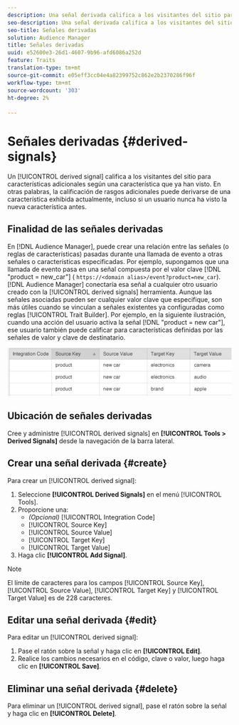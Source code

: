 ```yaml
---
description: Una señal derivada califica a los visitantes del sitio para características adicionales según una característica que ya han visto. En otras palabras, la calificación de rasgos adicionales puede derivarse de una característica exhibida actualmente, incluso si un usuario nunca ha visto la nueva característica antes.
seo-description: Una señal derivada califica a los visitantes del sitio para características adicionales según una característica que ya han visto. En otras palabras, la calificación de rasgos adicionales puede derivarse de una característica exhibida actualmente, incluso si un usuario nunca ha visto la nueva característica antes.
seo-title: Señales derivadas
solution: Audience Manager
title: Señales derivadas
uuid: e52600e3-26d1-4607-9b96-afd6086a252d
feature: Traits
translation-type: tm+mt
source-git-commit: e05eff3cc04e4a82399752c862e2b2370286f96f
workflow-type: tm+mt
source-wordcount: '303'
ht-degree: 2%

---
```



# Señales derivadas {#derived-signals}

Un [!UICONTROL derived signal] califica a los visitantes del sitio para características adicionales según una característica que ya han visto. En otras palabras, la calificación de rasgos adicionales puede derivarse de una característica exhibida actualmente, incluso si un usuario nunca ha visto la nueva característica antes.

<!-- c_tb_derived_signal.xml -->

## Finalidad de las señales derivadas

En [!DNL Audience Manager], puede crear una relación entre las señales (o reglas de características) pasadas durante una llamada de evento a otras señales o características especificadas. Por ejemplo, supongamos que una llamada de evento pasa en una señal compuesta por el valor clave [!DNL "product = new_car"] ( `https://<domain alias>/event?product=new_car`). [!DNL Audience Manager] conectaría esa señal a cualquier otro usuario creado con la  [!UICONTROL derived signals] herramienta. Aunque las señales asociadas pueden ser cualquier valor clave que especifique, son más útiles cuando se vinculan a señales existentes ya configuradas como reglas [!UICONTROL Trait Builder]. Por ejemplo, en la siguiente ilustración, cuando una acción del usuario activa la señal [!DNL "product = new car"], ese usuario también puede calificar para características definidas por las señales de valor y clave de destinatario.

![](assets/derived_signal_example.png)

## Ubicación de señales derivadas

Cree y administre [!UICONTROL derived signals] en **[!UICONTROL Tools > Derived Signals]** desde la navegación de la barra lateral.

## Crear una señal derivada {#create}

<!-- t_tb_create_derived.xml -->

Para crear un [!UICONTROL derived signal]:

1. Seleccione **[!UICONTROL Derived Signals]** en el menú [!UICONTROL Tools].
1. Proporcione una:
   * *(Opcional)* [!UICONTROL Integration Code]
   * [!UICONTROL Source Key]
   * [!UICONTROL Source Value]
   * [!UICONTROL Target Key]
   * [!UICONTROL Target Value]
1. Haga clic **[!UICONTROL Add Signal]**.

>[!NOTE]
>
>El límite de caracteres para los campos [!UICONTROL Source Key], [!UICONTROL Source Value], [!UICONTROL Target Key] y [!UICONTROL Target Value] es de 228 caracteres.

## Editar una señal derivada {#edit}

<!-- t_tb_edit_derived.xml -->

Para editar un [!UICONTROL derived signal]:

1. Pase el ratón sobre la señal y haga clic en **[!UICONTROL Edit]**.
2. Realice los cambios necesarios en el código, clave o valor, luego haga clic en **[!UICONTROL Save]**.

## Eliminar una señal derivada {#delete}

<!-- t_tb_delete_derived.xml -->

Para eliminar un [!UICONTROL derived signal], pase el ratón sobre la señal y haga clic en **[!UICONTROL Delete]**.
